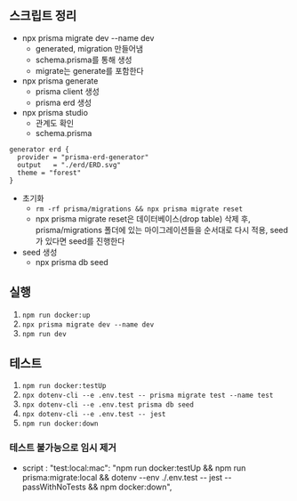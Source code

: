 ## 스크립트 정리
- npx prisma migrate dev --name dev
    - generated, migration 만들어냄
    - schema.prisma를 통해 생성
    - migrate는 generate를 포함한다
- npx prisma generate
    - prisma client 생성
    - prisma erd 생성
- npx prisma studio
    - 관계도 확인
    - schema.prisma
```shell
generator erd {
  provider = "prisma-erd-generator"
  output   = "./erd/ERD.svg"
  theme = "forest"
}
```
- 초기화 
    - `rm -rf prisma/migrations && npx prisma migrate reset`
    - npx prisma migrate reset은 데이터베이스(drop table) 삭제 후, prisma/migrations 폴더에 있는 마이그레이션들을 순서대로 다시 적용, seed가 있다면 seed를 진행한다
- seed 생성
    - npx prisma db seed



## 실행
1. `npm run docker:up`
2. `npx prisma migrate dev --name dev`
3. `npm run dev`

## 테스트
1. `npm run docker:testUp`
2. `npx dotenv-cli --e .env.test -- prisma migrate test --name test`
3. `npx dotenv-cli --e .env.test prisma db seed`
4. `npx dotenv-cli --e .env.test -- jest`
5. `npm run docker:down`

### 테스트 불가능으로 임시 제거
- script : "test:local:mac": "npm run docker:testUp && npm run prisma:migrate:local && dotenv --env ./.env.test -- jest --passWithNoTests && npm docker:down",